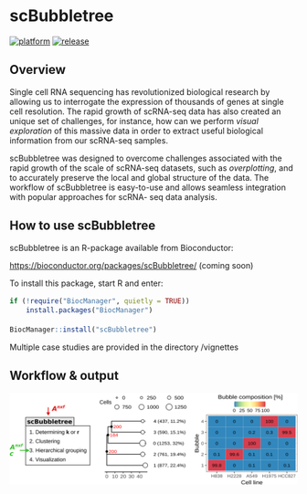 # scBubbletree

[![platform](http://www.bioconductor.org/shields/availability/release/scBubbletree.svg)](https://www.bioconductor.org/packages/release/bioc/html/scBubbletree.html#archives)
[![release](https://img.shields.io/badge/release%20version-1.0.0-green.svg)](https://www.bioconductor.org/packages/scBubbletree)

## Overview 
Single cell RNA sequencing has revolutionized biological research by allowing 
us to interrogate the expression of thousands of genes at single cell resolution. 
The rapid growth of scRNA-seq data has also created an unique set of challenges,
for instance, how can we perform *visual exploration* of this massive data in 
order to extract useful biological information from our scRNA-seq samples.

scBubbletree was designed to overcome challenges associated with the rapid growth 
of the scale of scRNA-seq datasets, such as *overplotting*, and to accurately 
preserve the local and global structure of the data. The workflow of scBubbletree 
is easy-to-use and allows seamless integration with popular approaches for scRNA-
seq data analysis.

## How to use scBubbletree

scBubbletree is an R-package available from Bioconductor: 

https://bioconductor.org/packages/scBubbletree/ (coming soon)

To install this package, start R and enter:

```r
if (!require("BiocManager", quietly = TRUE))
    install.packages("BiocManager")

BiocManager::install("scBubbletree")
```

Multiple case studies are provided in the directory /vignettes


## Workflow & output 

![alt text](inst/extdata/logo.png)
